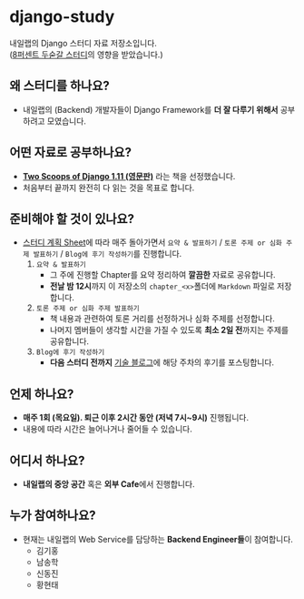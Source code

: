 # django-study
내일랩의 Django 스터디 자료 저장소입니다.  
([8퍼센트 두숟갈 스터디](https://github.com/8percent/tsd/wiki)의 영향을 받았습니다.)

## 왜 스터디를 하나요?

- 내일랩의 (Backend) 개발자들이 Django Framework를 **더 잘 다루기 위해서** 공부하려고 모였습니다.

## 어떤 자료로 공부하나요?

- [**Two Scoops of Django 1.11 (영문판)**](https://www.twoscoopspress.com/products/two-scoops-of-django-1-11) 라는 책을 선정했습니다.
- 처음부터 끝까지 완전히 다 읽는 것을 목표로 합니다.

## 준비해야 할 것이 있나요?

- [스터디 계획 Sheet]()에 따라 매주 돌아가면서 `요약 & 발표하기` / `토론 주제 or 심화 주제 발표하기` / `Blog에 후기 작성하기`를 진행합니다.
    1. `요약 & 발표하기`
        - 그 주에 진행할 Chapter를 요약 정리하여 **깔끔한** 자료로 공유합니다.
        - **전날 밤 12시**까지 이 저장소의 `chapter_<x>`폴더에 `Markdown` 파일로 저장합니다.
    2. `토론 주제 or 심화 주제 발표하기`
        - 책 내용과 관련하여 토론 거리를 선정하거나 심화 주제를 선정합니다.
        - 나머지 멤버들이 생각할 시간을 가질 수 있도록 **최소 2일 전**까지는 주제를 공유합니다.
    3. `Blog에 후기 작성하기`
        - **다음 스터디 전까지** [기술 블로그](https://tech.neillab.com/)에 해당 주차의 후기를 포스팅합니다.

## 언제 하나요?

- **매주 1회 (목요일). 퇴근 이후 2시간 동안 (저녁 7시~9시)** 진행됩니다.
- 내용에 따라 시간은 늘어나거나 줄어들 수 있습니다.

## 어디서 하나요?

- **내일랩의 중앙 공간** 혹은 **외부 Cafe**에서 진행합니다.

## 누가 참여하나요?

- 현재는 내일랩의 Web Service를 담당하는 **Backend Engineer들**이 참여합니다.
  - 김기홍
  - 남송학
  - 신동진
  - 황현태
